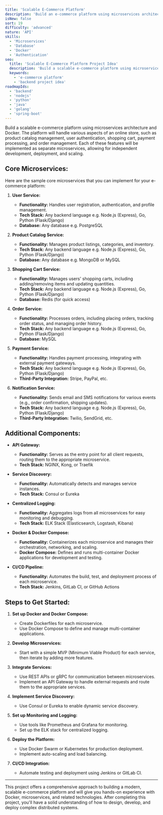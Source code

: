 ```yaml
---
title: 'Scalable E-Commerce Platform'
description: 'Build an e-commerce platform using microservices architecture.'
isNew: false
sort: 19
difficulty: 'advanced'
nature: 'API'
skills:
  - 'Microservices'
  - 'Database'
  - 'Docker'
  - 'Authentication'
seo:
  title: 'Scalable E-Commerce Platform Project Idea'
  description: 'Build a scalable e-commerce platform using microservices architecture and Docker.'
  keywords:
    - 'e-commerce platform'
    - 'backend project idea'
roadmapIds:
  - 'backend'
  - 'nodejs'
  - 'python'
  - 'java'
  - 'golang'
  - 'spring-boot'
---
```


Build a scalable e-commerce platform using microservices architecture and Docker. The platform will handle various aspects of an online store, such as product catalog management, user authentication, shopping cart, payment processing, and order management. Each of these features will be implemented as separate microservices, allowing for independent development, deployment, and scaling.

## Core Microservices:

Here are the sample core microservices that you can implement for your e-commerce platform:

1. **User Service:**
    - **Functionality:** Handles user registration, authentication, and profile management.
    - **Tech Stack:** Any backend language e.g. Node.js (Express), Go, Python (Flask/Django)
    - **Database:** Any database e.g. PostgreSQL

2. **Product Catalog Service:**
    - **Functionality:** Manages product listings, categories, and inventory.
    - **Tech Stack:** Any backend language e.g. Node.js (Express), Go, Python (Flask/Django)
    - **Database:** Any database e.g. MongoDB or MySQL

3. **Shopping Cart Service:**
    - **Functionality:** Manages users' shopping carts, including adding/removing items and updating quantities.
    - **Tech Stack:** Any backend language e.g. Node.js (Express), Go, Python (Flask/Django)
    - **Database:** Redis (for quick access)

4. **Order Service:**
    - **Functionality:** Processes orders, including placing orders, tracking order status, and managing order history.
    - **Tech Stack:** Any backend language e.g. Node.js (Express), Go, Python (Flask/Django)
    - **Database:** MySQL

5. **Payment Service:**
    - **Functionality:** Handles payment processing, integrating with external payment gateways.
    - **Tech Stack:** Any backend language e.g. Node.js (Express), Go, Python (Flask/Django)
    - **Third-Party Integration:** Stripe, PayPal, etc.

6. **Notification Service:**
    - **Functionality:** Sends email and SMS notifications for various events (e.g., order confirmation, shipping updates).
    - **Tech Stack:** Any backend language e.g. Node.js (Express), Go, Python (Flask/Django)
    - **Third-Party Integration:** Twilio, SendGrid, etc.

## **Additional Components:**

- **API Gateway:**
    - **Functionality:** Serves as the entry point for all client requests, routing them to the appropriate microservice.
    - **Tech Stack:** NGINX, Kong, or Traefik

- **Service Discovery:**
    - **Functionality:** Automatically detects and manages service instances.
    - **Tech Stack:** Consul or Eureka

- **Centralized Logging:**
    - **Functionality:** Aggregates logs from all microservices for easy monitoring and debugging.
    - **Tech Stack:** ELK Stack (Elasticsearch, Logstash, Kibana)

- **Docker & Docker Compose:**
    - **Functionality:** Containerizes each microservice and manages their orchestration, networking, and scaling.
    - **Docker Compose:** Defines and runs multi-container Docker applications for development and testing.

- **CI/CD Pipeline:**
    - **Functionality:** Automates the build, test, and deployment process of each microservice.
    - **Tech Stack:** Jenkins, GitLab CI, or GitHub Actions

## Steps to Get Started:

1. **Set up Docker and Docker Compose:**
    - Create Dockerfiles for each microservice.
    - Use Docker Compose to define and manage multi-container applications.

2. **Develop Microservices:**
    - Start with a simple MVP (Minimum Viable Product) for each service, then iterate by adding more features.

3. **Integrate Services:**
    - Use REST APIs or gRPC for communication between microservices.
    - Implement an API Gateway to handle external requests and route them to the appropriate services.

4. **Implement Service Discovery:**
    - Use Consul or Eureka to enable dynamic service discovery.

5. **Set up Monitoring and Logging:**
    - Use tools like Prometheus and Grafana for monitoring.
    - Set up the ELK stack for centralized logging.

6. **Deploy the Platform:**
    - Use Docker Swarm or Kubernetes for production deployment.
    - Implement auto-scaling and load balancing.

7. **CI/CD Integration:**
    - Automate testing and deployment using Jenkins or GitLab CI.

<hr />

This project offers a comprehensive approach to building a modern, scalable e-commerce platform and will give you hands-on experience with Docker, microservices, and related technologies. After completing this project, you'll have a solid understanding of how to design, develop, and deploy complex distributed systems.